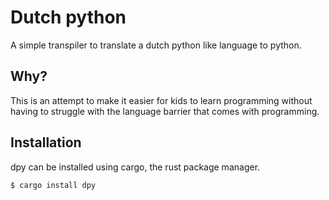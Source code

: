 # Dutch python

A simple transpiler to translate a dutch python like language to python.

## Why?

This is an attempt to make it easier for kids to learn programming without having to struggle with the language barrier that comes with programming.

## Installation

dpy can be installed using cargo, the rust package manager.

```bash
$ cargo install dpy
```
